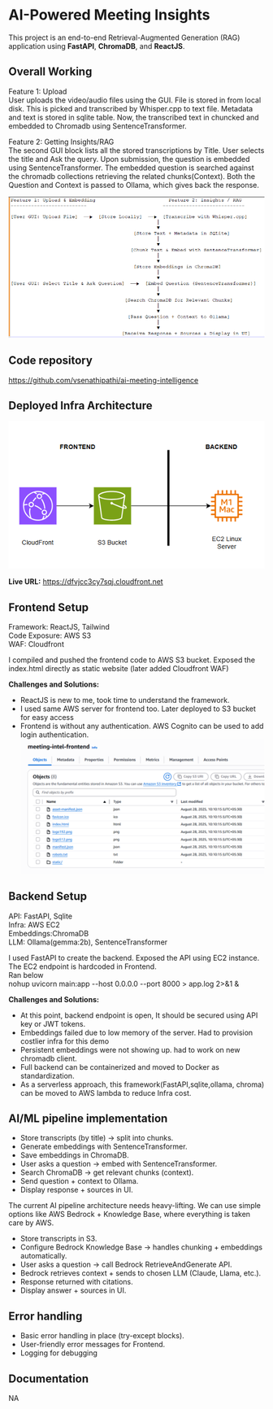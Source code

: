 # AI-Powered Meeting Insights

This project is an end-to-end Retrieval-Augmented Generation (RAG) application using **FastAPI**, **ChromaDB**, and **ReactJS**. 

## Overall Working

Feature 1: Upload<br>
User uploads the video/audio files using the GUI. File is stored in from local disk. This is picked and transcribed by Whisper.cpp to text file. Metadata and text is stored in sqlite table. Now, the transcribed text in chuncked and embedded to Chromadb using SentenceTransformer.

Feature 2: Getting Insights/RAG<br>
The second GUI block lists all the stored transcriptions by Title. User selects the title and Ask the query. Upon submission, the question is embedded using SentenceTransformer. The embedded question is searched against the chromadb collections retrieving the related chunks(Context).
Both the Question and Context is passed to Ollama, which gives back the response.

![alt text](image-3.png)

## Code repository

https://github.com/vsenathipathi/ai-meeting-intelligence

## Deployed Infra Architecture
![alt text](image.png)

**Live URL:** 
https://dfvjcc3cy7sqj.cloudfront.net

## Frontend Setup
Framework: ReactJS, Tailwind<br>
Code Exposure: AWS S3<br>
WAF: Cloudfront<br>

I compiled and pushed the frontend code to AWS S3 bucket. Exposed the index.html directly as static website (later added Cloudfront WAF)

**Challenges and Solutions:**
- ReactJS is new to me, took time to understand the framework.
- I used same AWS server for frontend too. Later deployed to S3 bucket for easy access
- Frontend is without any authentication. AWS Cognito can be used to add login authentication.
![alt text](image-2.png)



## Backend Setup
API: FastAPI, Sqlite<br>
Infra: AWS EC2<br>
Embeddings:ChromaDB<br>
LLM: Ollama(gemma:2b), SentenceTransformer<br>

I used FastAPI to create the backend. Exposed the API using EC2 instance. The EC2 endpoint is hardcoded in Frontend. <br>
Ran below <br>
nohup uvicorn main:app --host 0.0.0.0 --port 8000 > app.log 2>&1 &

**Challenges and Solutions:**
- At this point, backend endpoint is open, It should be secured using API key or JWT tokens.
- Embeddings failed due to low memory of the server. Had to provision costlier infra for this demo
- Persistent embeddings were not showing up. had to work on new chromadb client.
- Full backend can be containerized and moved to Docker as standardization.
- As a serverless approach, this framework(FastAPI,sqlite,ollama, chroma) can be moved to AWS lambda to reduce Infra cost.

## AI/ML pipeline implementation
- Store transcripts (by title) → split into chunks.
- Generate embeddings with SentenceTransformer.
- Save embeddings in ChromaDB.
- User asks a question → embed with SentenceTransformer.
- Search ChromaDB → get relevant chunks (context).
- Send question + context to Ollama.
- Display response + sources in UI.

The current AI pipeline architecture needs heavy-lifting. We can use simple options like AWS Bedrock + Knowledge Base, where everything is taken care by AWS.

- Store transcripts in S3.
- Configure Bedrock Knowledge Base → handles chunking + embeddings automatically.
- User asks a question → call Bedrock RetrieveAndGenerate API.
- Bedrock retrieves context + sends to chosen LLM (Claude, Llama, etc.).
- Response returned with citations.
- Display answer + sources in UI.

## Error handling
- Basic error handling in place (try-except blocks).
- User-friendly error messages for Frontend.
- Logging for debugging

## Documentation
NA
